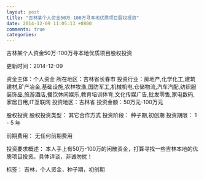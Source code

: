 ```yaml
---
layout: post
title: "吉林某个人资金50万-100万寻本地优质项目股权投资"
date: 2014-12-09 11:05:13 +0800
comments: true
categories: 
---
```

吉林某个人资金50万-100万寻本地优质项目股权投资



更新时间：2014-12-09

资金主体：个人资金
所在地区：吉林省长春市
投资行业：房地产,化学化工,建筑建材,矿产冶金,基础设施,农林牧渔,国防军工,机械机电,仓储物流,汽车汽配,纺织服装饰品,旅游酒店,餐饮休闲娱乐,教育培训体育,文化传媒广告,批发零售,家电数码,家居日用,IT互联网
投资地区：吉林省
投资金额：50万元-100万元

股权投资
股权投资类型：
                            其它合作方式 
                                                                                投资阶段：
                            种子期,初创期 
                                                                                                                                        投资期限：
                            1 - 5 年

前期费用：
无任何前期费用

投资要求概述：
本人手上有50万-100万的闲散资金，打算寻找一些吉林本地的优质项目投资。具体详谈，非诚勿扰！

标签：
吉林，个人资金，种子期，初创期

